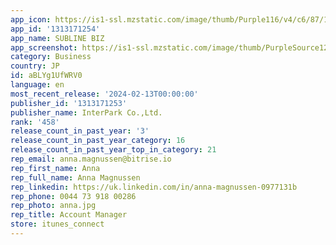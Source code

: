 ```yaml
---
app_icon: https://is1-ssl.mzstatic.com/image/thumb/Purple116/v4/c6/87/1b/c6871b92-7e1d-ef7d-5587-73f497d869ac/AppIcon-0-0-1x_U007emarketing-0-4-0-0-85-220.png/1024x1024bb.png
app_id: '1313171254'
app_name: SUBLINE BIZ
app_screenshot: https://is1-ssl.mzstatic.com/image/thumb/PurpleSource125/v4/ee/6e/e4/ee6ee49e-a83d-44c4-fe25-b4c21f1dcb89/35d1d71c-ecdf-4d75-92af-bea3adfb318f_SUBLINE_biz__U304a_U6c17_U306b_U5165_U308a_U8868_U793a_6.5_U30a4_U30f3_U30c1.JPEG/1284x2778bb.png
category: Business
country: JP
id: aBLYg1UfWRV0
language: en
most_recent_release: '2024-02-13T00:00:00'
publisher_id: '1313171253'
publisher_name: InterPark Co.,Ltd.
rank: '458'
release_count_in_past_year: '3'
release_count_in_past_year_category: 16
release_count_in_past_year_top_in_category: 21
rep_email: anna.magnussen@bitrise.io
rep_first_name: Anna
rep_full_name: Anna Magnussen
rep_linkedin: https://uk.linkedin.com/in/anna-magnussen-0977131b
rep_phone: 0044 73 918 00286
rep_photo: anna.jpg
rep_title: Account Manager
store: itunes_connect
---
```


